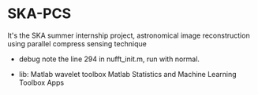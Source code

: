 # SKA-PCS
It's the SKA summer internship project, astronomical image reconstruction using parallel compress sensing technique

* debug
note the line 294 in nufft_init.m, run with normal.

* lib:
Matlab wavelet toolbox
Matlab Statistics and Machine Learning Toolbox Apps